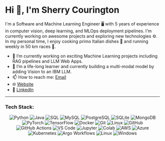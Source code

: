 # Hi 👋, I'm Sherry Courington

I'm a Software and Machine Learning Engineer 🖥️ with 5 years of experience in computer vision, deep learning, and MLOps deployment pipelines. I'm currently working on awesome projects and exploring new technologies ⚙️. In my personal time, I enjoy cooking primo Italian dishes 🍴 and running weekly in 50 km races 🏃. 

- 🔭 I’m currently working on exciting Machine Learning projects including RAG pipelines and LLM Web Apps.
- 🌱 I’m a life-long learner and currently building a multi-modal model by adding Vision to an IBM LLM.
- 📫 How to reach me: [Email](mailto:scourington@gmail.com)
- 🌐 [Website](https://scouring.github.io)
- 🏢 [LinkedIn](https://www.linkedin.com/in/scourington1)

---

### Tech Stack:
<div align="center">
  
![Python](https://img.shields.io/badge/-Python-333333?style=flat-square&logo=python)
![Java](https://img.shields.io/badge/-Java-333333?style=flat-square&logo=java)
![SQL](https://img.shields.io/badge/-SQL-333333?style=flat-square&logo=sql)
![MySQL](https://img.shields.io/badge/-MySQL-333333?style=flat-square&logo=mysql)
![PostgreSQL](https://img.shields.io/badge/-PostgreSQL-333333?style=flat-square&logo=postgresql)
![SQLite](https://img.shields.io/badge/-SQLite-333333?style=flat-square&logo=sqlite)
![MongoDB](https://img.shields.io/badge/-MongoDB-333333?style=flat-square&logo=mongodb)
![PyTorch](https://img.shields.io/badge/-PyTorch-333333?style=flat-square&logo=pytorch)
![TensorFlow](https://img.shields.io/badge/-TensorFlow-333333?style=flat-square&logo=tensorflow)
![Docker](https://img.shields.io/badge/-Docker-333333?style=flat-square&logo=docker)
![Git](https://img.shields.io/badge/-Git-333333?style=flat-square&logo=git)
![Linux](https://img.shields.io/badge/-Linux-333333?style=flat-square&logo=linux)
![GitHub](https://img.shields.io/badge/-GitHub-333333?style=flat-square&logo=github)
![GitHub Actions](https://img.shields.io/badge/-GitHub%20Actions-333333?style=flat-square&logo=githubactions)
![VS Code](https://img.shields.io/badge/-VS%20Code-333333?style=flat-square&logo=visualstudiocode)
![Jupyter](https://img.shields.io/badge/-Jupyter-333333?style=flat-square&logo=jupyter)
![Colab](https://img.shields.io/badge/-Google%20Colab-333333?style=flat-square&logo=googlecolab)
![AWS](https://img.shields.io/badge/-AWS-333333?style=flat-square&logo=amazonaws)
![Azure](https://img.shields.io/badge/-Azure-333333?style=flat-square&logo=microsoftazure)
![Kubernetes](https://img.shields.io/badge/-Kubernetes-333333?style=flat-square&logo=kubernetes)
![Argo Workflows](https://img.shields.io/badge/-Argo%20Workflows-333333?style=flat-square&logo=argo)
![Linux](https://img.shields.io/badge/-Linux-333333?style=flat-square&logo=linux)
![Windows](https://img.shields.io/badge/-Windows-333333?style=flat-square&logo=windows)

</div>
